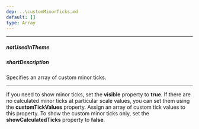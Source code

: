 ```yaml
---
dep: ..\customMinorTicks.md
default: []
type: Array
---
```

---
##### notUsedInTheme

##### shortDescription
Specifies an array of custom minor ticks.

---
If you need to show minor ticks, set the **visible** property to **true**. If there are no calculated minor ticks at particular scale values, you can set them using the **customTickValues** property. Assign an array of custom tick values to this property. To show the custom minor ticks only, set the **showCalculatedTicks** property to **false**.